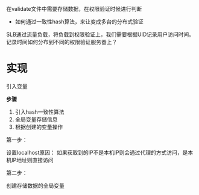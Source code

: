 















在validate文件中需要存储数据，在权限验证时候进行判断

- 如何通过一致性hash算法，来让变成多台的分布式验证

SLB通过流量负载，将负载到权限验证上，我们需要根据UID记录用户访问时间。 记录时间如何分布到不同的权限验证服务器上？

# 实现

引入变量

**步骤**

1. 引入hash一致性算法
2. 全局变量存储信息
3. 根据创建的变量操作



第一步：

设置localhost原因： 如果获取到的IP不是本机IP则会通过代理的方式访问，是本机IP地址则直接访问

第二步：

创建存储数据的全局变量